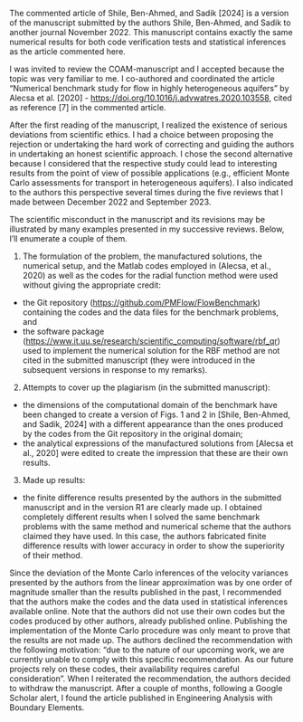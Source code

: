 The commented article of Shile, Ben-Ahmed, and Sadik [2024] is a version of the manuscript submitted by the authors Shile, Ben-Ahmed, and Sadik to another journal November 2022. This manuscript contains exactly the same numerical results for both code verification tests and statistical inferences as the article commented here. 

I was invited to review the COAM-manuscript and I accepted because the topic was very familiar to me. I co-authored and coordinated the article “Numerical benchmark study for flow in highly heterogeneous aquifers” by Alecsa et al. [2020] - https://doi.org/10.1016/j.advwatres.2020.103558, cited as reference [7] in the commented article. 

After the first reading of the manuscript, I realized the existence of serious deviations from scientific ethics. I had a choice between proposing the rejection or undertaking the hard work of correcting and guiding the authors in undertaking an honest scientific approach. I chose the second alternative because I considered that the respective study could lead to interesting results from the point of view of possible applications (e.g., efficient Monte Carlo assessments for transport in heterogeneous aquifers). I also indicated to the authors this perspective several times during the five reviews that I made between December 2022 and September 2023.
 
The scientific misconduct in the manuscript and its revisions may be illustrated by many examples presented in my successive reviews. Below, I’ll enumerate a couple of them. 
1) The formulation of the problem, the manufactured solutions, the numerical setup, and the Matlab codes employed in (Alecsa, et al., 2020) as well as the codes for the radial function method were used without giving the appropriate credit: 
- the Git repository (https://github.com/PMFlow/FlowBenchmark) containing the codes and the data files for the benchmark problems, and 
- the software package (https://www.it.uu.se/research/scientific_computing/software/rbf_qr) used to implement the numerical solution for the RBF method
are not cited in the submitted manuscript (they were introduced in the subsequent versions in response to my remarks).
2) Attempts to cover up the plagiarism (in the submitted manuscript):
- the dimensions of the computational domain of the benchmark have been changed to create a version of Figs. 1 and 2 in [Shile, Ben-Ahmed, and Sadik, 2024] with a different appearance than the ones produced by the codes from the Git repository in the original domain;
- the analytical expressions of the manufactured solutions from [Alecsa et al., 2020] were edited to create the impression that these are their own results.
3) Made up results:
- the finite difference results presented by the authors in the submitted manuscript and in the version R1 are clearly made up. I obtained completely different results when I solved the same benchmark problems with the same method and numerical scheme that the authors claimed they have used. In this case, the authors fabricated finite difference results with lower accuracy in order to show the superiority of their method.

Since the deviation of the Monte Carlo inferences of the velocity variances presented by the authors from the linear approximation was by one order of magnitude smaller than the results published in the past, I recommended that the authors make the codes and the data used in statistical inferences available online. Note that the authors did not use their own codes but the codes produced by other authors, already published online. Publishing the implementation of the Monte Carlo procedure was only meant to prove that the results are not made up. The authors declined the recommendation with the following motivation: “due to the nature of our upcoming work, we are currently unable to comply with this specific recommendation. As our future projects rely on these codes, their availability requires careful consideration”. When I reiterated the recommendation, the authors decided to withdraw the manuscript. After a couple of months, following a Google Scholar alert, I found the article published in Engineering Analysis with Boundary Elements. 

